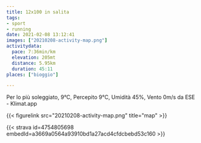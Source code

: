 ```yaml
---
title: 12x100 in salita
tags:
- sport
- running
date: 2021-02-08 13:12:41
images: ["20210208-activity-map.png"]
activitydata:
  pace: 7:36min/km
  elevation: 205mt
  distance: 5.95km
  duration: 45:11
places: ["bioggio"]

---
```


Per lo più soleggiato, 9°C, Percepito 9°C, Umidità 45%, Vento 0m/s da ESE - Klimat.app



{{< figurelink src="20210208-activity-map.png" title="map" >}}


{{< strava id=4754805698 embedId=a3669a0564a93910bd1a27acd4cfdcbebd53c160 >}}
